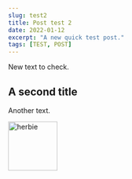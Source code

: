 ```yaml
---
slug: test2
title: Post test 2
date: 2022-01-12
excerpt: "A new quick test post."
tags: [TEST, POST]
---
```


New text to check.

## A second title

Another text.

<img src="/img/tests/herbie_hancock.jpg" width="100" height="100" alt="herbie">